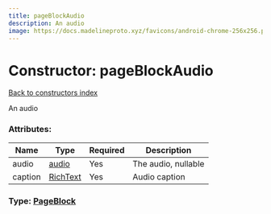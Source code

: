 ```yaml
---
title: pageBlockAudio
description: An audio
image: https://docs.madelineproto.xyz/favicons/android-chrome-256x256.png
---
```

# Constructor: pageBlockAudio  
[Back to constructors index](index.md)



An audio

### Attributes:

| Name     |    Type       | Required | Description |
|----------|---------------|----------|-------------|
|audio|[audio](../constructors/audio.md) | Yes|The audio, nullable|
|caption|[RichText](../types/RichText.md) | Yes|Audio caption|



### Type: [PageBlock](../types/PageBlock.md)


